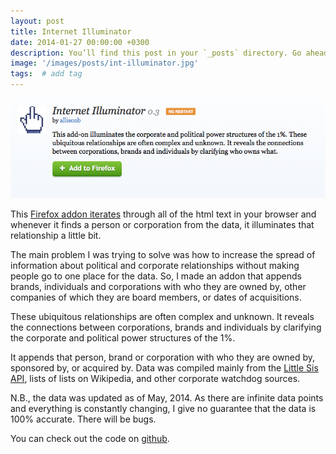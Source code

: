 ```yaml
---
layout: post
title: Internet Illuminator
date: 2014-01-27 00:00:00 +0300
description: You’ll find this post in your `_posts` directory. Go ahead and edit it and re-build the site to see your changes. # Add post description (optional)
image: '/images/posts/int-illuminator.jpg'
tags:  # add tag
---
```


![img](/images/posts/plugin.png)

This [Firefox addon iterates](http://web.archive.org/web/20160603235836/http://www.allisonburtch.net/illuminator/) through all of the html text in your browser and whenever it finds a person or corporation from the data, it illuminates that relationship a little bit.

The main problem I was trying to solve was how to increase the spread of information about political and corporate relationships without making people go to one place for the data. So, I made an addon that appends brands, individuals and corporations with who they are owned by, other companies of which they are board members, or dates of acquisitions.

These ubiquitous relationships are often complex and unknown. It reveals the connections between corporations, brands and individuals by clarifying the corporate and political power structures of the 1%.

It appends that person, brand or corporation with who they are owned by, sponsored by, or acquired by. Data was compiled mainly from the [Little Sis API](http://littlesis.org/home/dashboard), lists of lists on Wikipedia, and other corporate watchdog sources.

N.B., the data was updated as of May, 2014. As there are infinite data points and everything is constantly changing, I give no guarantee that the data is 100% accurate. There will be bugs.

You can check out the code on [github](https://github.com/allisonburtch/internet_Illuminator).
